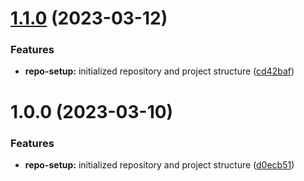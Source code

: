 # [1.1.0](https://github.com/bazaartechnologies-oss/tdd-example/compare/v1.0.0...v1.1.0) (2023-03-12)


### Features

* **repo-setup:** initialized repository and project structure ([cd42baf](https://github.com/bazaartechnologies-oss/tdd-example/commit/cd42baf40474e4ab23971b9d4cb5eaef52e16e56))

# 1.0.0 (2023-03-10)


### Features

* **repo-setup:** initialized repository and project structure ([d0ecb51](https://github.com/bazaartechnologies-oss/tdd-example/commit/d0ecb51ea5cb3667875cfc1ec5d75a8db58d6620))
